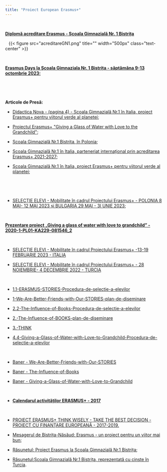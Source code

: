 ```yaml
---
title: "Proiect European Erasmus+"
---
```

&ensp;

 [**Diplomă acreditare Erasmus - Școala Gimnazială Nr. 1 Bistrița**](/Activitati/03_Erasmus+/pdf/acreditareGN1.pdf)

&ensp;
 {{< figure src="acreditareGN1.png" title="" width="500px" class="text-center" >}}




&ensp;

 [**Erasmus Days la Școala Gimnaziala Nr. 1 Bistrița - săptămâna 9-13 octombrie 2023:**](https://www.facebook.com/groups/237285756803683/permalink/1569017413630504/?paipv=0&eav=AfaMoHOcgzMWbC6G16ovHjy0DipljfGKuFWVFo9b7fsP7ijdbZttYGp7KJIjC5mPgQg&_rdr)

&ensp;
  
&ensp;
&ensp;

**Articole de Presă:**

- [Didactica Nova - (pagina 4) - Școala Gimnazială Nr.1 în Italia, proiect Erasmus+ pentru viitorul verde al planetei](/Activitati/03_Erasmus+/pdf/didactica_nova_mai-2023.pdf);

- [Proiectul Erasmus+ "Giving a Glass of Water with Love to the Grandchild"](https://www.infobistrita.ro/cinci-eleve-si-doua-profesoare-bistritene-intr-un-proiect-erasmus);

- [Școala Gimnazială Nr.1 Bistriţa, în Polonia](https://rasunetul.ro/scoala-gimnaziala-nr1-bistrita-polonia);

- [Școala Gimnazială Nr.1 în Italia, parteneriat internațional prin acreditarea Erasmus+ 2021-2027](https://rasunetul.ro/scoala-gimnaziala-nr1-italia-parteneriat-international-prin-acreditarea-erasmus-2021-2027);

- [Școala Gimnazială Nr.1 în Italia, proiect Erasmus+ pentru viitorul verde al planetei](https://rasunetul.ro/scoala-gimnaziala-nr1-italia-proiect-erasmus-pentru-viitorul-verde-al-planetei);

&ensp;

&ensp;

- [SELECȚIE ELEVI - Mobilitate în cadrul Proiectului Erasmus+ - POLONIA 8 MAI- 12 MAI 2023 și BULGARIA 29 MAI - 3I UNIE 2023](/Activitati/03_Erasmus+/pdf/ERASMUS-13-MARTIE-2023_selectie_mobilitate_POLONIA_BULGARIA.pdf);

&ensp;

 [**Prezentare proiect „Giving a glass of water with love to grandchild” - 2020-1-PL01-KA229-081546_2**](/Activitati/03_Erasmus+/pdf/GLASS_OF_WATER.pdf)

&ensp;

- [SELECȚIE ELEVI - Mobilitate în cadrul Proiectului Erasmus+ -13-19 FEBRUARIE 2023 - ITALIA](/Activitati/03_Erasmus+/pdf/2023-selectie-mobilitate-elevi-ITALIA.pdf)

- [SELECȚIE ELEVI - Mobilitate în cadrul Proiectului Erasmus+ - 28 NOIEMBRIE- 4 DECEMBRIE 2022 - TURCIA](/Activitati/03_Erasmus+/pdf/2022-selectie_mobilitate_elevi-Turcia.pdf)

&ensp;

- [1.1-ERASMUS-STORIES-Procedura-de-selectie-a-elevilor](https://scoala1bistrita.ro/Erasmus/doc/1.1-ERASMUS-STORIES-Procedura-de-selectie-a-elevilor.pdf)

- [1-We-Are-Better-Friends-with-Our-STORIES-plan-de-diseminare](/Activitati/03_Erasmus+/pdf/1-We-Are-Better-Friends-with-Our-STORIES-plan-de-diseminare.pdf)

- [2.2-The-Influence-of-Books-Procedura-de-selectie-a-elevilor](/Activitati/03_Erasmus+/pdf/2.2-The-Influence-of-Books-Procedura-de-selectie-a-elevilor.pdf)

- [2.-The-Influence-of-BOOKS-plan-de-diseminare](/Activitati/03_Erasmus+/pdf/2.-The-Influence-of-BOOKS-plan-de-diseminare.pdf)

- [3.-THINK](/Activitati/03_Erasmus+/pdf/3.-THINK.pdf)

- [4.4-Giving-a-Glass-of-Water-with-Love-to-Grandchild-Procedura-de-selectie-a-elevilor](/Activitati/03_Erasmus+/pdf/4.4-Giving-a-Glass-of-Water-with-Love-to-Grandchild-Procedura-de-selectie-a-elevilor.pdf)

&ensp;

- [Baner - We-Are-Better-Friends-with-Our-STORIES](/Activitati/03_Erasmus+/img/We-Are-Better-Friends.jpg)

- [Baner - The-Influence-of-Books](/Activitati/03_Erasmus+/img/The-Influence-of-Books.jpg)

- [Baner - Giving-a-Glass-of-Water-with-Love-to-Grandchild](/Activitati/03_Erasmus+/img/Giving-a-Glass.jpg)

&ensp;

- [**Calendarul activităților ERASMUS+ - 2017**](/Activitati/03_Erasmus+/pdf/Calendar_Erasmus+_2017.pdf)
  
  &ensp;

- [PROIECT ERASMUS+ THINK WISELY - TAKE THE BEST DECISION - PROIECT CU FINANȚARE EUROPEANĂ - 2017-2019.](/Activitati/03_Erasmus+/pdf/THINK_WISELY-TAKE_THE_BEST_DECISION_2017-2019.pdf)

- [Mesagerul de Bistrița-Năsăud: Erasmus - un proiect pentru un viitor mai bun](http://www.mesagerul.ro/2017/11/26/erasmus-un-proiect-pentru-un-viitor-mai-bun);

- [Răsunetul: Proiect Erasmus la Școala Gimnazială Nr.1 Bistrița](http://www.rasunetul.ro/proiect-erasmus-la-scoala-gimnaziala-nr-1-bistrita);

- [Răsunetul:Școala Gimnazială Nr.1 Bistrița, reprezentată cu cinste în Turcia](http://www.rasunetul.ro/scoala-gimnaziala-nr1-bistrita-reprezentata-cu-cinste-turcia).
